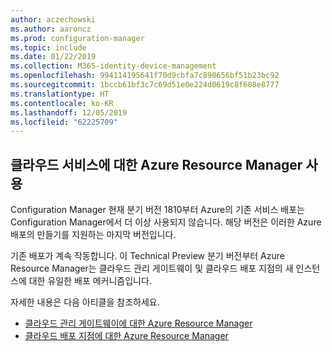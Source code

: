 ```yaml
---
author: aczechowski
ms.author: aaroncz
ms.prod: configuration-manager
ms.topic: include
ms.date: 01/22/2019
ms.collection: M365-identity-device-management
ms.openlocfilehash: 994114195641f70d9cbfa7c890656bf51b23bc92
ms.sourcegitcommit: 1bccb61bf3c7c69d51e0e224d0619c8f608e8777
ms.translationtype: HT
ms.contentlocale: ko-KR
ms.lasthandoff: 12/05/2019
ms.locfileid: "62225709"
---
```

## <a name="bkmk_arm"></a> 클라우드 서비스에 대한 Azure Resource Manager 사용
<!--3605704-->

Configuration Manager 현재 분기 버전 1810부터 Azure의 기존 서비스 배포는 Configuration Manager에서 더 이상 사용되지 않습니다. 해당 버전은 이러한 Azure 배포의 만들기를 지원하는 마지막 버전입니다. 

기존 배포가 계속 작동합니다. 이 Technical Preview 분기 버전부터 Azure Resource Manager는 클라우드 관리 게이트웨이 및 클라우드 배포 지점의 새 인스턴스에 대한 유일한 배포 메커니즘입니다.

자세한 내용은 다음 아티클을 참조하세요.

- [클라우드 관리 게이트웨이에 대한 Azure Resource Manager](/sccm/core/clients/manage/cmg/plan-cloud-management-gateway#azure-resource-manager)  
- [클라우드 배포 지점에 대한 Azure Resource Manager](/sccm/core/plan-design/hierarchy/use-a-cloud-based-distribution-point#azure-resource-manager)

